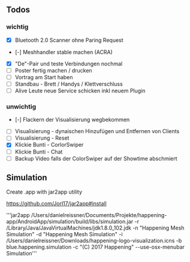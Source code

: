 ## Todos

### wichtig
- [x] Bluetooth 2.0 Scanner ohne Paring Request
- [-] Meshhandler stable machen (ACRA)
- [x] "De"-Pair und teste Verbindungen nochmal
- [ ] Poster fertig machen / drucken
- [ ] Vortrag am Start haben
- [ ] Standbau - Brett / Handys / Klettverschluss
- [ ] Alive Leute neue Service schicken inkl neuem Plugin
### unwichtig
- [-] Flackern der Visualisierung wegbekommen
- [ ] Visualisierung - dynaischen Hinzufügen und Entfernen von Clients
- [ ] Visualisierung - Reset
- [x] Klickie Bunti - CorlorSwiper
- [ ] Klickie Bunti - Chat
- [ ] Backup Video falls der ColorSwiper auf der Showtime abschmiert

## Simulation

Create .app with jar2app utility

https://github.com/Jorl17/jar2app#install

'''jar2app /Users/danielreissner/Documents/Projekte/happening-app/AndroidApp/simulation/build/libs/simulation.jar -r /Library/Java/JavaVirtualMachines/jdk1.8.0_102.jdk -n "Happening Mesh Simulation" -d "Happening Mesh Simulation" -i /Users/danielreissner/Downloads/happening-logo-visualization.icns -b blue.happening.simulation -c "(C) 2017 Happening" --use-osx-menubar Simulation'''